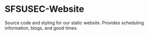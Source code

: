 # SFSUSEC-Website
Source code and styling for our static website. Provides scheduling information, blogs, and good times.
